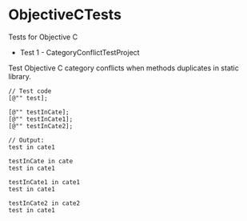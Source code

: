 ObjectiveCTests
===============

Tests for Objective C

* Test 1 - CategoryConflictTestProject

Test Objective C category conflicts when methods duplicates in static library.


```
// Test code
[@"" test];

[@"" testInCate];
[@"" testInCate1];
[@"" testInCate2];
  
// Output:
test in cate1

testInCate in cate
test in cate1

testInCate1 in cate1
test in cate1

testInCate2 in cate2
test in cate1
```


